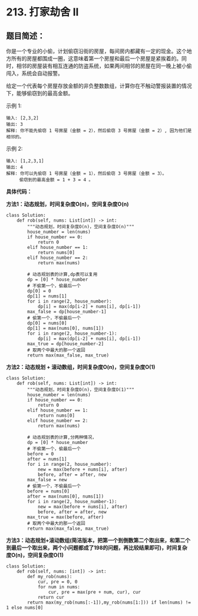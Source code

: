 # 213. 打家劫舍 II
## 题目简述：

你是一个专业的小偷，计划偷窃沿街的房屋，每间房内都藏有一定的现金。这个地方所有的房屋都围成一圈，这意味着第一个房屋和最后一个房屋是紧挨着的。同时，相邻的房屋装有相互连通的防盗系统，如果两间相邻的房屋在同一晚上被小偷闯入，系统会自动报警。

给定一个代表每个房屋存放金额的非负整数数组，计算你在不触动警报装置的情况下，能够偷窃到的最高金额。


示例 1:

	输入: [2,3,2]
	输出: 3
	解释: 你不能先偷窃 1 号房屋（金额 = 2），然后偷窃 3 号房屋（金额 = 2）, 因为他们是相邻的。

示例 2:

	输入: [1,2,3,1]
	输出: 4
	解释: 你可以先偷窃 1 号房屋（金额 = 1），然后偷窃 3 号房屋（金额 = 3）。
	     偷窃到的最高金额 = 1 + 3 = 4 。

    
**具体代码：**

**方法1：动态规划，时间复杂度O(n)，空间复杂度O(n)**
	
	class Solution:
	    def rob(self, nums: List[int]) -> int:
	        """动态规划，时间复杂度O(n)，空间复杂度O(n)"""
	        house_number = len(nums)
	        if house_number == 0:
	            return 0
	        elif house_number == 1:
	            return nums[0]
	        elif house_number == 2:
	            return max(nums)
	        
	        # 动态规划表的计算,dp表可以复用
	        dp = [0] * house_number
	        # 不偷第一个，偷最后一个
	        dp[0] = 0
	        dp[1] = nums[1]
	        for i in range(2, house_number):
	            dp[i] = max(dp[i-2] + nums[i], dp[i-1])
	        max_false = dp[house_number-1]
	        # 偷第一个，不偷最后一个
	        dp[0] = nums[0]
	        dp[1] = max(nums[0], nums[1])
	        for i in range(2, house_number-1):
	            dp[i] = max(dp[i-2] + nums[i], dp[i-1])
	        max_true = dp[house_number-2]
	        # 取两个中最大的那一个返回
	        return max(max_false, max_true)
                  
**方法2：动态规划 + 滚动数组，时间复杂度O(n)，空间复杂度O(1)**

	class Solution:
	    def rob(self, nums: List[int]) -> int:
	        """动态规划，时间复杂度O(n)，空间复杂度O(1)"""
	        house_number = len(nums)
	        if house_number == 0:
	            return 0
	        elif house_number == 1:
	            return nums[0]
	        elif house_number == 2:
	            return max(nums)
	        
	        # 动态规划表的计算,分两种情况，
	        dp = [0] * house_number
	        # 不偷第一个，偷最后一个
	        before = 0
	        after = nums[1]
	        for i in range(2, house_number):
	            new = max(before + nums[i], after)
	            before, after = after, new
	        max_false = new
	        # 偷第一个，不偷最后一个
	        before = nums[0]
	        after = max(nums[0], nums[1])
	        for i in range(2, house_number-1):
	            new = max(before + nums[i], after)
	            before, after = after, new
	        max_true = max(before, after)
	        # 取两个中最大的那一个返回
	        return max(max_false, max_true)

**方法3：动态规划+滚动数组(简洁版本，把第一个到倒数第二个取出来，和第二个到最后一个取出来，两个小问题都成了198的问题，再比较结果即可)，时间复杂度O(n)，空间复杂度O(1)**
	
	class Solution:
	    def rob(self, nums: [int]) -> int:
	        def my_rob(nums):
	            cur, pre = 0, 0
	            for num in nums:
	                cur, pre = max(pre + num, cur), cur
	            return cur
	        return max(my_rob(nums[:-1]),my_rob(nums[1:])) if len(nums) != 1 else nums[0]

